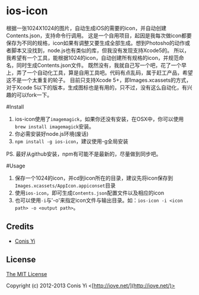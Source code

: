 ios-icon
========

根据一张1024X1024的图片，自动生成iOS的需要的icon，并自动创建Contents.json，支持命令行调用。
这是一个自用项目，起因是我每次做icon都要保存为不同的规格，icon如果有调整又要生成全部生成。想到Photosho的动作或者脚本又没找到，node.js也有类似的库，但我没有发现支持Xcode5的。
所以，我希望有一个工具，能根据1024的icon，自动创建所有规格的icon，并规范命名，同时生成Contents.json文件。
既然没有，我就自己写一个吧，花了一个早上，弄了一个自动化工具，算是自用工具吧。代码有点乱码，属于赶工产品，希望这不是一个太重复的轮子。
目前只支持Xcode 5+，即Images.xcassets的方式，对于Xcode 5以下的版本，生成图标也是有用的，只不过，没有这么自动化，有兴趣的可以fork一下。

#Install
1. ios-icon使用了`imagemagick`，如果你还没有安装，在OSX中，你可以使用`brew install imagemagick`安装。
2. 你必需安装好node.js环境(废话)
3. `npm install -g ios-icon`，建议使用-g全局安装

PS. 最好从github安装，npm有可能不是最新的，尽量做到同步吧。

#Usage
1. 保存一个1024的icon，并cd到icon所在的目录，建议先将icon保存到`Images.xcassets/AppIcon.appiconset`目录
2. 使用`ios-icon`，即可生成`Contents.json`配置文件以及相应的icon
3. 也可以使用`-i`与'-o'来指定icon文件与输出目录。如：`ios-icon -i <icon path> -o <output path>`。

## Credits

  - [Conis Yi](http://github.com/conis)

## License

[The MIT License](http://opensource.org/licenses/MIT)

Copyright (c) 2012-2013 Conis Yi <[http://iove.net/](http://iove.net/)>

